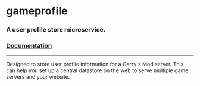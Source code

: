 # gameprofile 
### A user profile store microservice.
### [Documentation](https://godoc.org/github.com/alanfran/gameprofile)

---

Designed to store user profile information for a Garry's Mod server. This can help you set up a central datastore on the web to serve multiple game servers and your website.
